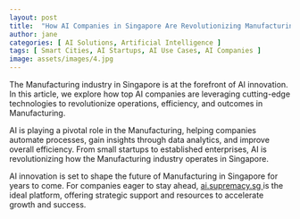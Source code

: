 ```yaml
---
layout: post
title:  "How AI Companies in Singapore Are Revolutionizing Manufacturing"
author: jane
categories: [ AI Solutions, Artificial Intelligence ]
tags: [ Smart Cities, AI Startups, AI Use Cases, AI Companies ]
image: assets/images/4.jpg
---
```


The Manufacturing industry in Singapore is at the forefront of AI innovation. In this article, we explore how top AI companies are leveraging cutting-edge technologies to revolutionize operations, efficiency, and outcomes in Manufacturing.

AI is playing a pivotal role in the Manufacturing, helping companies automate processes, gain insights through data analytics, and improve overall efficiency. From small startups to established enterprises, AI is revolutionizing how the Manufacturing industry operates in Singapore.

AI innovation is set to shape the future of Manufacturing in Singapore for years to come. For companies eager to stay ahead, <a href="https://ai.supremacy.sg" target="_blank"> ai.supremacy.sg </a> is the ideal platform, offering strategic support and resources to accelerate growth and success.
